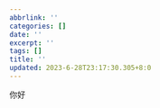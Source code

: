 ```yaml
---
abbrlink: ''
categories: []
date: ''
excerpt: ''
tags: []
title: ''
updated: 2023-6-28T23:17:30.305+8:0
---
```

你好
